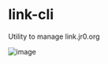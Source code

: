 # link-cli
Utility to manage link.jr0.org

![image](https://user-images.githubusercontent.com/35516367/168952558-2029ae9c-d36e-49ba-9ef7-f8357804ff28.png)
